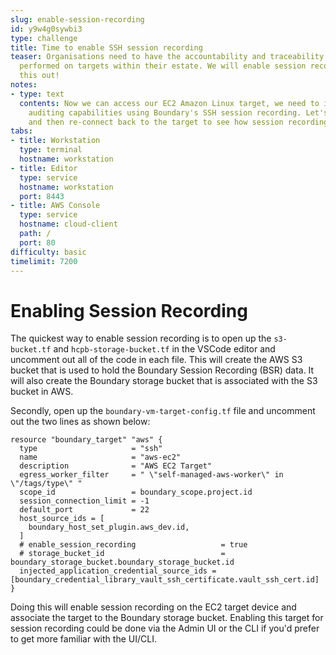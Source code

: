 ```yaml
---
slug: enable-session-recording
id: y9w4g0sywbi3
type: challenge
title: Time to enable SSH session recording
teaser: Organisations need to have the accountability and traceability into what is
  performed on targets within their estate. We will enable session recording and try
  this out!
notes:
- type: text
  contents: Now we can access our EC2 Amazon Linux target, we need to introduce some
    auditing capabilities using Boundary's SSH session recording. Let's enable that
    and then re-connect back to the target to see how session recording looks.
tabs:
- title: Workstation
  type: terminal
  hostname: workstation
- title: Editor
  type: service
  hostname: workstation
  port: 8443
- title: AWS Console
  type: service
  hostname: cloud-client
  path: /
  port: 80
difficulty: basic
timelimit: 7200
---
```


Enabling Session Recording
===============

The quickest way to enable session recording is to open up the `s3-bucket.tf` and `hcpb-storage-bucket.tf` in the VSCode editor and uncomment out all of the code in each file. This will create the AWS S3 bucket that is used to hold the Boundary Session Recording (BSR) data. It will also create the Boundary storage bucket that is associated with the S3 bucket in AWS.

Secondly, open up the `boundary-vm-target-config.tf` file and uncomment out the two lines as shown below:

```
resource "boundary_target" "aws" {
  type                     = "ssh"
  name                     = "aws-ec2"
  description              = "AWS EC2 Target"
  egress_worker_filter     = " \"self-managed-aws-worker\" in \"/tags/type\" "
  scope_id                 = boundary_scope.project.id
  session_connection_limit = -1
  default_port             = 22
  host_source_ids = [
    boundary_host_set_plugin.aws_dev.id,
  ]
  # enable_session_recording                   = true
  # storage_bucket_id                          = boundary_storage_bucket.boundary_storage_bucket.id
  injected_application_credential_source_ids = [boundary_credential_library_vault_ssh_certificate.vault_ssh_cert.id]
}
```

Doing this will enable session recording on the EC2 target device and associate the target to the Boundary storage bucket. Enabling this target for session recording could be done via the Admin UI or the CLI if you'd prefer to get more familiar with the UI/CLI.


